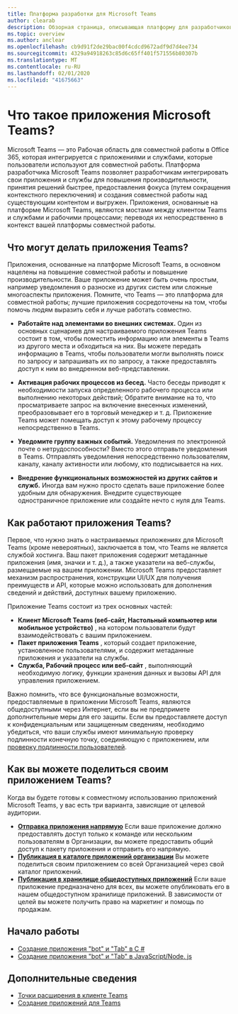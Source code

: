 ```yaml
---
title: Платформа разработки для Microsoft Teams
author: clearab
description: Обзорная страница, описывающая платформу для разработчиков Microsoft Teams, и приступите к созданию приложений для Microsoft Teams.
ms.topic: overview
ms.author: anclear
ms.openlocfilehash: cb9d91f2de29bac00f4cdcd9672adf9d7d4ee734
ms.sourcegitcommit: 4329a94918263c85d6c65ff401f571556b80307b
ms.translationtype: MT
ms.contentlocale: ru-RU
ms.lasthandoff: 02/01/2020
ms.locfileid: "41675663"
---
```

# <a name="what-are-microsoft-teams-apps"></a>Что такое приложения Microsoft Teams?

Microsoft Teams — это Рабочая область для совместной работы в Office 365, которая интегрируется с приложениями и службами, которые пользователи используют для совместной работы. Платформа разработчика Microsoft Teams позволяет разработчикам интегрировать свои приложения и службы для повышения производительности, принятия решений быстрее, предоставления фокуса (путем сокращения контекстного переключения) и создания совместной работы над существующим контентом и выгружен. Приложения, основанные на платформе Microsoft Teams, являются мостами между клиентом Teams и службами и рабочими процессами; переводя их непосредственно в контекст вашей платформы совместной работы.

## <a name="what-can-teams-apps-do"></a>Что могут делать приложения Teams?

Приложения, основанные на платформе Microsoft Teams, в основном нацелены на повышение совместной работы и повышение производительности. Ваше приложение может быть очень простым, например уведомления о разноске из других систем или сложные многоаспекты приложения. Помните, что Teams — это платформа для совместной работы; лучшие приложения сосредоточены на том, чтобы помочь людям выразить себя и лучше работать совместно.

* **Работайте над элементами во внешних системах.** Один из основных сценариев для настраиваемого приложения Teams состоит в том, чтобы поместить информацию или элементы в Teams из другого места и обходиться на них. Вы можете передать информацию в Teams, чтобы пользователи могли выполнять поиск по запросу и запрашивать их по запросу, а также предоставлять доступ к ним во внедренном веб-представлении.

* **Активация рабочих процессов из бесед.** Часто беседы приводят к необходимости запуска определенного рабочего процесса или выполнению некоторых действий; Обратите внимание на то, что просматриваете запрос на включение внесенных изменений, преобразовывает его в торговый менеджер и т. д. Приложение Teams может помещать доступ к этому рабочему процессу непосредственно в Teams.

* **Уведомите группу важных событий.** Уведомления по электронной почте о нетрудоспособности? Вместо этого отправьте уведомления в Teams. Отправлять уведомления непосредственно пользователям, каналу, каналу активности или любому, кто подписывается на них.

* **Внедрение функциональных возможностей из других сайтов и служб.** Иногда вам нужно просто сделать ваше приложение более удобным для обнаружения. Внедрите существующее одностраничное приложение или создайте нечто с нуля для Teams.

## <a name="how-do-teams-apps-work"></a>Как работают приложения Teams?

Первое, что нужно знать о настраиваемых приложениях для Microsoft Teams (кроме невероятных), заключается в том, что Teams не является службой хостинга. Ваш пакет приложения содержит метаданные приложения (имя, значки и т. д.), а также указатели на веб-службы, размещаемые на вашем приложении. Microsoft Teams предоставляет механизм распространения, конструкции UI/UX для получения преимуществ и API, которые можно использовать для дополнения сведений и действий, доступных вашему приложению.

Приложение Teams состоит из трех основных частей:

* **Клиент Microsoft Teams (веб-сайт, Настольный компьютер или мобильное устройство)** , на котором пользователи будут взаимодействовать с вашим приложением.
* **Пакет приложения Teams** , который создает приложение, установленное пользователями, и содержит метаданные приложения и указатели на службы.
* **Служба, Рабочий процесс или веб-сайт** , выполняющий необходимую логику, функции хранения данных и вызовы API для управления приложением.

Важно помнить, что все функциональные возможности, предоставляемые в приложении Microsoft Teams, являются общедоступными через Интернет, если вы не предпримете дополнительные меры для его защиты. Если вы предоставляете доступ к конфиденциальным или защищенным сведениям, необходимо убедиться, что ваши службы имеют минимальную проверку подлинности конечную точку, соединяющую с приложением, или [проверку подлинности пользователей](~/concepts/authentication/authentication.md).

## <a name="how-can-you-share-your-teams-app"></a>Как вы можете поделиться своим приложением Teams?

Когда вы будете готовы к совместному использованию приложений Microsoft Teams, у вас есть три варианта, зависящие от целевой аудитории.

* **[Отправка приложения напрямую](~/concepts/deploy-and-publish/apps-upload.md)** Если ваше приложение должно предоставлять доступ только к команде или нескольким пользователям в Организации, вы можете предоставить общий доступ к пакету приложения и отправить его напрямую.
* **[Публикация в каталоге приложений организации](~/concepts/deploy-and-publish/apps-publish.md)** Вы можете поделиться своим приложением со всей Организацией через свой каталог приложений.
* **[Публикация в хранилище общедоступных приложений](~/concepts/deploy-and-publish/apps-publish.md)** Если ваше приложение предназначено для всех, вы можете опубликовать его в нашем общедоступном хранилище приложений. В зависимости от целей вы можете получить право на маркетинг и помощь по продажам.

## <a name="get-started"></a>Начало работы

* [Создание приложения "bot" и "Tab" в C #](~/tutorials/get-started-dotnet-app-studio.md)
* [Создание приложения "bot" и "Tab" в JavaScript/Node. js](~/tutorials/get-started-nodejs-app-studio.md)

## <a name="learn-more"></a>Дополнительные сведения

* [Точки расширения в клиенте Teams](~/concepts/extensibility-points.md)
* [Создание приложений для Teams](~/concepts/building-an-app.md)
